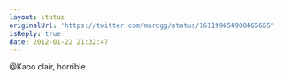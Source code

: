 ```yaml
---
layout: status
originalUrl: 'https://twitter.com/marcgg/status/161199654900465665'
isReply: true
date: 2012-01-22 21:32:47
---
```


@Kaoo clair, horrible.
